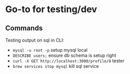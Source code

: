 # Go-to for testing/dev

## Commands

Testing output on sql in CLI:

- `mysql -u root -p` setup mysql local
- `DESCRIBE users;` ensure db schema is setup right
- `curl -X GET http://localhost:3000/profile/8` tester
- `brew services stop mysql` kill sql service
